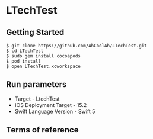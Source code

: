 # LTechTest

## Getting Started

```
$ git clone https://github.com/AhCoolAh/LTechTest.git
$ cd LTechTest
$ sudo gem install cocoapods
$ pod install
$ open LTechTest.xcworkspace
```

## Run parameters

* Target - LtechTest
* iOS Deployment Target - 15.2
* Swift Language Version - Swift 5

## Terms of reference

